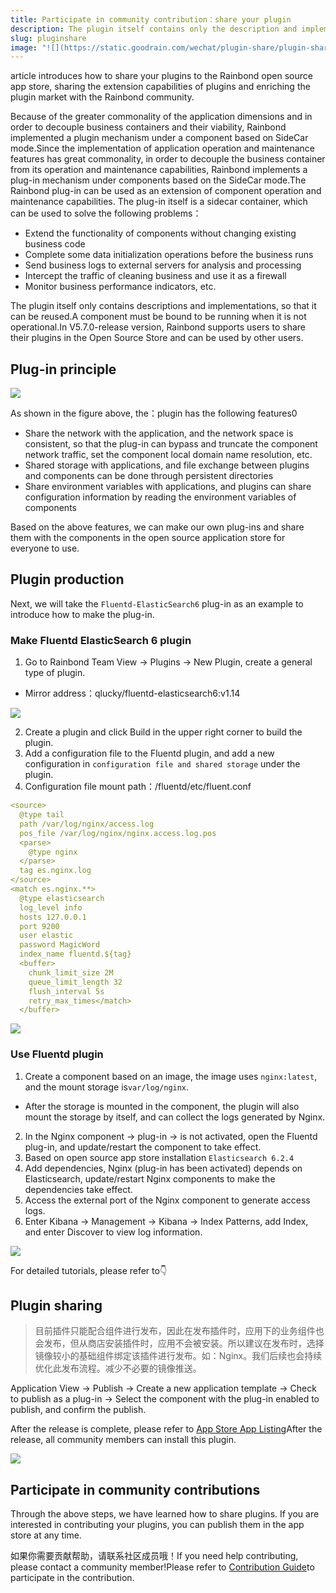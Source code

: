 ```yaml
---
title: Participate in community contribution：share your plugin
description: The plugin itself contains only the description and implementation, making it reusable.Must be bound to a component to have runtime state.In the V5.7.0-release version, Rainbond supports users to share their own plug-ins to the open source application store, and other users can use the plug-ins.
slug: pluginshare
image: "![](https://static.goodrain.com/wechat/plugin-share/plugin-share.png)"
---
```


article introduces how to share your plugins to the Rainbond open source app store, sharing the extension capabilities of plugins and enriching the plugin market with the Rainbond community.

Because of the greater commonality of the application dimensions and in order to decouple business containers and their viability, Rainbond implemented a plugin mechanism under a component based on SideCar mode.Since the implementation of application operation and maintenance features has great commonality, in order to decouple the business container from its operation and maintenance capabilities, Rainbond implements a plug-in mechanism under components based on the SideCar mode.The Rainbond plug-in can be used as an extension of component operation and maintenance capabilities. The plug-in itself is a sidecar container, which can be used to solve the following problems：

- Extend the functionality of components without changing existing business code
- Complete some data initialization operations before the business runs
- Send business logs to external servers for analysis and processing
- Intercept the traffic of cleaning business and use it as a firewall
- Monitor business performance indicators, etc.

The plugin itself only contains descriptions and implementations, so that it can be reused.A component must be bound to be running when it is not operational.In V5.7.0-release version, Rainbond supports users to share their plugins in the Open Source Store and can be used by other users.

<!--truncate-->

## Plug-in principle

![](https://static.goodrain.com/wechat/plugin-share/1.png)

As shown in the figure above, the：plugin has the following features0

- Share the network with the application, and the network space is consistent, so that the plug-in can bypass and truncate the component network traffic, set the component local domain name resolution, etc.
- Shared storage with applications, and file exchange between plugins and components can be done through persistent directories
- Share environment variables with applications, and plugins can share configuration information by reading the environment variables of components

Based on the above features, we can make our own plug-ins and share them with the components in the open source application store for everyone to use.

## Plugin production

Next, we will take the `Fluentd-ElasticSearch6` plug-in as an example to introduce how to make the plug-in.

### Make Fluentd ElasticSearch 6 plugin

1. Go to Rainbond Team View -> Plugins -> New Plugin, create a general type of plugin.
  - Mirror address：qlucky/fluentd-elasticsearch6:v1.14

![](https://static.goodrain.com/wechat/plugin-share/2.png)

2. Create a plugin and click Build in the upper right corner to build the plugin.
3. Add a configuration file to the Fluentd plugin, and add a new configuration in `configuration file and shared storage` under the plugin.
  1. Configuration file mount path：/fluentd/etc/fluent.conf

```yaml
<source>
  @type tail
  path /var/log/nginx/access.log
  pos_file /var/log/nginx/nginx.access.log.pos
  <parse>
    @type nginx
  </parse>
  tag es.nginx.log
</source>
<match es.nginx.**>
  @type elasticsearch   
  log_level info          
  hosts 127.0.0.1
  port 9200
  user elastic
  password MagicWord
  index_name fluentd.${tag}
  <buffer>
    chunk_limit_size 2M
    queue_limit_length 32
    flush_interval 5s
    retry_max_times</match>
  </buffer>

```

![](https://static.goodrain.com/wechat/plugin-share/3.png)

### Use Fluentd plugin

1. Create a component based on an image, the image uses `nginx:latest`, and the mount storage is`var/log/nginx`.
  - After the storage is mounted in the component, the plugin will also mount the storage by itself, and can collect the logs generated by Nginx.
2. In the Nginx component -> plug-in -> is not activated, open the Fluentd plug-in, and update/restart the component to take effect.
3. Based on open source app store installation `Elasticsearch 6.2.4`
4. Add dependencies, Nginx (plug-in has been activated) depends on Elasticsearch, update/restart Nginx components to make the dependencies take effect.
5. Access the external port of the Nginx component to generate access logs.
6. Enter Kibana -> Management -> Kibana -> Index Patterns, add Index, and enter Discover to view log information.

![](https://static.goodrain.com/wechat/plugin-share/4.png)

For detailed tutorials, please refer to:point_down:

## Plugin sharing

> 目前插件只能配合组件进行发布，因此在发布插件时，应用下的业务组件也会发布，但从商店安装插件时，应用不会被安装。所以建议在发布时，选择镜像较小的基础组件绑定该插件进行发布。如：Nginx。我们后续也会持续优化此发布流程。减少不必要的镜像推送。

Application View -> Publish -> Create a new application template -> Check to publish as a plug-in -> Select the component with the plug-in enabled to publish, and confirm the publish.

After the release is complete, please refer to [App Store App Listing](https://www.rainbond.com/docs/use-manual/app-store-manage/share-app "应用商店应用上架")After the release, all community members can install this plugin.

![](https://static.goodrain.com/wechat/plugin-share/5.png)

## Participate in community contributions

Through the above steps, we have learned how to share plugins. If you are interested in contributing your plugins, you can publish them in the app store at any time.

如果你需要贡献帮助，请联系社区成员哦！If you need help contributing, please contact a community member!Please refer to [Contribution Guide](https://www.rainbond.com/community/contribution/ "贡献指南")to participate in the contribution.